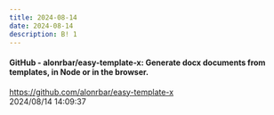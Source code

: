 ```yaml
---
title: 2024-08-14
date: 2024-08-14
description: B! 1
---
```


#### GitHub - alonrbar/easy-template-x: Generate docx documents from templates, in Node or in the browser.
https://github.com/alonrbar/easy-template-x<br>
2024/08/14 14:09:37<br>


